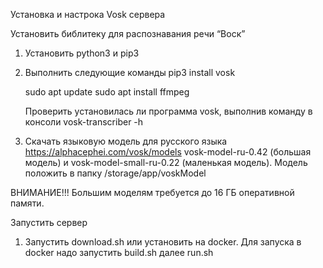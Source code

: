 Установка и настрока Vosk сервера

Установить библитеку для распознавания речи “Воск”
1. Установить python3 и pip3

2. Выполнить следующие команды
    pip3 install vosk

    sudo apt update
    sudo apt install ffmpeg

    Проверить установилась ли программа vosk, выполнив команду в консоли
    vosk-transcriber -h

3. Скачать языковую модель для русского языка
https://alphacephei.com/vosk/models
vosk-model-ru-0.42 (большая модель) и
vosk-model-small-ru-0.22 (маленькая модель). 
Модель положить в папку /storage/app/voskModel

ВНИМАНИЕ!!!
Большим моделям требуется до 16 ГБ оперативной памяти.


Запустить сервер
1. Запустить download.sh или установить на docker. Для запуска в docker надо запустить build.sh далее run.sh